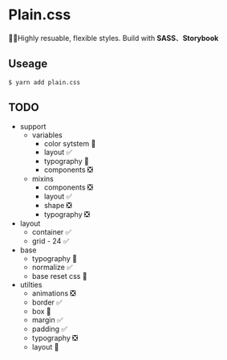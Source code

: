 # Plain.css
💅🏻Highly resuable, flexible styles. Build with **SASS**、**Storybook**

## Useage
```sh
$ yarn add plain.css
```

## TODO
- support
  - variables
    - color sytstem 🔨
    - layout ✅
    - typography 🔨
    - components ❎
  - mixins
    - components ❎
    - layout ✅
    - shape ❎
    - typography ❎
- layout
  - container ✅
  - grid - 24 ✅
- base
  - typography 🔨
  - normalize ✅
  - base reset css 🔨
- utilties
  - animations ❎
  - border ✅
  - box 🔨
  - margin ✅
  - padding ✅
  - typography ❎
  - layout 🔨